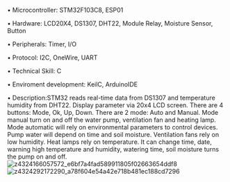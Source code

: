 •	Microcontroller: STM32F103C8, ESP01

•	Hardware: LCD20X4, DS1307, DHT22, Module Relay, Moisture Sensor, Button

•	Peripherals: Timer, I/O

•	Protocol: I2C, OneWire, UART

•	Technical Skill: C

•	Enviroment development: KeilC, ArduinoIDE

•	Description:STM32 reads real-time data from DS1307 and temperature humidity from DHT22. Display parameter via 20x4 LCD screen. There are 4 buttons: Mode, Ok, Up, Down. There are 2 mode: Auto and Manual. 
Mode manual turn on and off the water pump, ventilation fan and heating lamp.
Mode automatic will rely on environmental parameters to control devices. Pump water  will depend on time and soil moisture. Ventilation fans rely on low humidity. Heat lamps rely on temperature. It can change time, date, warning high temperature and humidity, watering time, soil moisture turns the pump on and off.
![z4324166057572_e6bf7a4fad589911805f02663654ddf8](https://github.com/Tuoiio/IoT_NongNghiep/assets/158831746/2fb2c714-c92b-49bf-a6ed-e5b671f6b2cd)
![z4324292172290_a78f604e54a42e718b481ec188cd7296](https://github.com/Tuoiio/IoT_NongNghiep/assets/158831746/f1edcc61-a185-4698-8cce-95aae3ba20d1)

